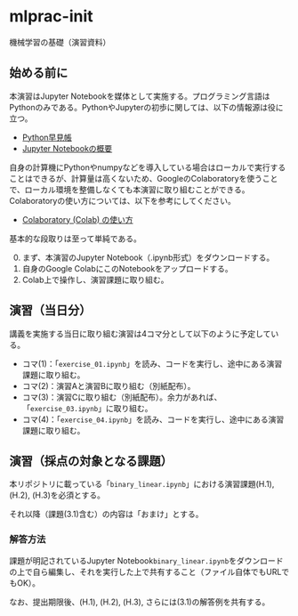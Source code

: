 # mlprac-init
機械学習の基礎（演習資料）

## 始める前に
本演習はJupyter Notebookを媒体として実施する。プログラミング言語はPythonのみである。PythonやJupyterの初歩に関しては、以下の情報源は役に立つ。

- [Python早見帳](https://chokkan.github.io/python/index.html)
- [Jupyter Notebookの概要](https://chokkan.github.io/python/jupyter.html)

自身の計算機にPythonやnumpyなどを導入している場合はローカルで実行することはできるが、計算量は高くないため、GoogleのColaboratoryを使うことで、ローカル環境を整備しなくても本演習に取り組むことができる。Colaboratoryの使い方については、以下を参考にしてください。

- [Colaboratory (Colab) の使い方](https://utokyo-ipp.github.io/1/1-0.html)

基本的な段取りは至って単純である。

0. まず、本演習のJupyter Notebook（.ipynb形式）をダウンロードする。
0. 自身のGoogle ColabにこのNotebookをアップロードする。
0. Colab上で操作し、演習課題に取り組む。

## 演習（当日分）
講義を実施する当日に取り組む演習は4コマ分として以下のように予定している。

- コマ(1)：「`exercise_01.ipynb`」を読み、コードを実行し、途中にある演習課題に取り組む。
- コマ(2)：演習Aと演習Bに取り組む（別紙配布）。
- コマ(3)：演習Cに取り組む（別紙配布）。余力があれば、「`exercise_03.ipynb`」に取り組む。
- コマ(4)：「`exercise_04.ipynb`」を読み、コードを実行し、途中にある演習課題に取り組む。

## 演習（採点の対象となる課題）
本リポジトリに載っている「`binary_linear.ipynb`」における演習課題(H.1), (H.2), (H.3)を必須とする。

それ以降（課題(3.1)含む）の内容は「おまけ」とする。

### 解答方法
課題が明記されているJupyter Notebook`binary_linear.ipynb`をダウンロードの上で自ら編集し、それを実行した上で共有すること（ファイル自体でもURLでもOK）。

なお、提出期限後、(H.1), (H.2), (H.3), さらには(3.1)の解答例を共有する。
